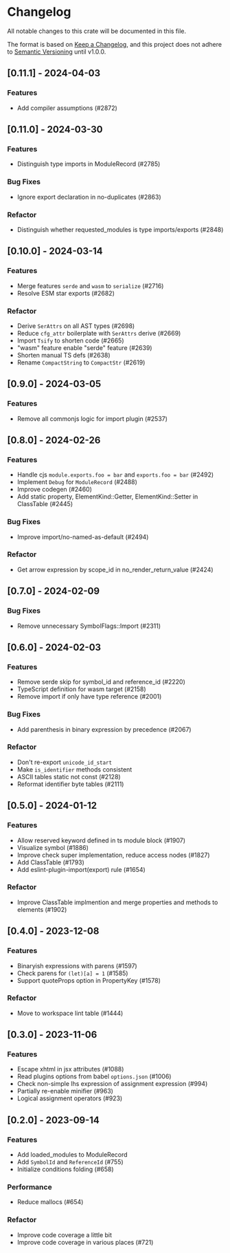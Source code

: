 # Changelog

All notable changes to this crate will be documented in this file.

The format is based on [Keep a Changelog](https://keepachangelog.com/en/1.0.0/),
and this project does not adhere to [Semantic Versioning](https://semver.org/spec/v2.0.0.html) until v1.0.0.

## [0.11.1] - 2024-04-03

### Features

- Add compiler assumptions (#2872)

## [0.11.0] - 2024-03-30

### Features

- Distinguish type imports in ModuleRecord (#2785)

### Bug Fixes

- Ignore export declaration in no-duplicates (#2863)

### Refactor

- Distinguish whether requested_modules is type imports/exports (#2848)

## [0.10.0] - 2024-03-14

### Features

- Merge features `serde` and `wasm` to `serialize` (#2716)
- Resolve ESM star exports (#2682)

### Refactor

- Derive `SerAttrs` on all AST types (#2698)
- Reduce `cfg_attr` boilerplate with `SerAttrs` derive (#2669)
- Import `Tsify` to shorten code (#2665)
- "wasm" feature enable "serde" feature (#2639)
- Shorten manual TS defs (#2638)
- Rename `CompactString` to `CompactStr` (#2619)

## [0.9.0] - 2024-03-05

### Features

- Remove all commonjs logic for import plugin (#2537)

## [0.8.0] - 2024-02-26

### Features

- Handle cjs `module.exports.foo = bar` and `exports.foo = bar` (#2492)
- Implement `Debug` for `ModuleRecord` (#2488)
- Improve codegen (#2460)
- Add static property, ElementKind::Getter, ElementKind::Setter in ClassTable (#2445)

### Bug Fixes

- Improve import/no-named-as-default (#2494)

### Refactor

- Get arrow expression by scope_id in no_render_return_value (#2424)

## [0.7.0] - 2024-02-09

### Bug Fixes

- Remove unnecessary SymbolFlags::Import (#2311)

## [0.6.0] - 2024-02-03

### Features

- Remove serde skip for symbol_id and reference_id (#2220)
- TypeScript definition for wasm target (#2158)
- Remove import if only have type reference (#2001)

### Bug Fixes

- Add parenthesis in binary expression by precedence (#2067)

### Refactor

- Don't re-export `unicode_id_start`
- Make `is_identifier` methods consistent
- ASCII tables static not const (#2128)
- Reformat identifier byte tables (#2111)

## [0.5.0] - 2024-01-12

### Features

- Allow reserved keyword defined in ts module block (#1907)
- Visualize symbol (#1886)
- Improve check super implementation, reduce access nodes (#1827)
- Add ClassTable (#1793)
- Add eslint-plugin-import(export) rule (#1654)

### Refactor

- Improve ClassTable implmention and merge properties and methods to elements (#1902)

## [0.4.0] - 2023-12-08

### Features

- Binaryish expressions with parens (#1597)
- Check parens for `(let)[a] = 1` (#1585)
- Support quoteProps option in PropertyKey (#1578)

### Refactor

- Move to workspace lint table (#1444)

## [0.3.0] - 2023-11-06

### Features

- Escape xhtml in jsx attributes (#1088)
- Read plugins options from babel `options.json` (#1006)
- Check non-simple lhs expression of assignment expression (#994)
- Partially re-enable minifier (#963)
- Logical assignment operators (#923)

## [0.2.0] - 2023-09-14

### Features

- Add loaded_modules to ModuleRecord
- Add `SymbolId` and `ReferenceId` (#755)
- Initialize conditions folding (#658)

### Performance

- Reduce mallocs (#654)

### Refactor

- Improve code coverage a little bit
- Improve code coverage in various places (#721)

